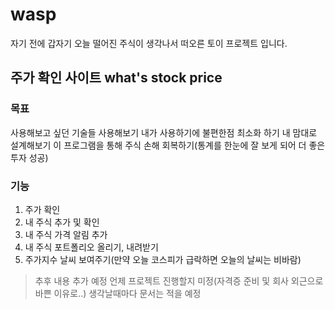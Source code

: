 # wasp
자기 전에 갑자기 오늘 떨어진 주식이 생각나서 떠오른 토이 프로젝트 입니다.


## 주가 확인 사이트 what's stock price

### 목표
사용해보고 싶던 기술들 사용해보기
내가 사용하기에 불편한점 최소화 하기
내 맘대로 설계해보기
이 프로그램을 통해 주식 손해 회복하기(통계를 한눈에 잘 보게 되어 더 좋은 투자 성공)

### 기능
1. 주가 확인
2. 내 주식 추가 및 확인
3. 내 주식 가격 알림 추가
4. 내 주식 포트폴리오 올리기, 내려받기
5. 주가지수 날씨 보여주기(만약 오늘 코스피가 급락하면 오늘의 날씨는 비바람)

> 추후 내용 추가 예정
> 언제 프로젝트 진행할지 미정(자격증 준비 및 회사 외근으로 바쁜 이유로..)
> 생각날때마다 문서는 적을 예정
